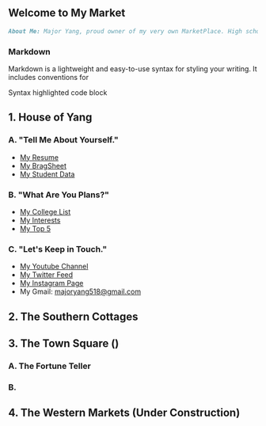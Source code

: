 ## Welcome to My Market

```markdown
About Me: Major Yang, proud owner of my very own MarketPlace. High school class of 2021 and future university class of 2025 at God knows where.
```

### Markdown

Markdown is a lightweight and easy-to-use syntax for styling your writing. It includes conventions for


Syntax highlighted code block

## 1. House of Yang

### A. "Tell Me About Yourself."

- [My Resume](https://docs.google.com/document/d/1bO0QtJfcxkOxqSrYOr4OthCK5rLOdkirgOgq29PNv0Q/edit?usp=sharing)
- [My BragSheet](https://docs.google.com/document/d/1_Ow9D41WJ2To4oO39EBvj19rlWBgnEvWstfG0DTXMTw/edit?usp=sharing)
- [My Student Data](hhttps://docs.google.com/spreadsheets/d/1FlFdSxnewpTb8J2KJe6LnhQqWwSrn8dEN6hGPV6YChU/edit?usp=sharing)

### B. "What Are You Plans?"

- [My College List](https://www.google.com/)
- [My Interests](https://www.google.com/)
- [My Top 5](https://www.google.com/)

### C. "Let's Keep in Touch."

- [My Youtube Channel](https://www.youtube.com/channel/UC5nB7gzCuHRJRts8WIWzOUw/featured?view_as=subscriber)
- [My Twitter Feed](https://twitter.com/majoryang518)
- [My Instagram Page](https://www.instagram.com/maj0r_league_gamez/)
- My Gmail: majoryang518@gmail.com

## 2. The Southern Cottages

## 3. The Town Square ()

### A. The Fortune Teller

### B.
## 4. The Western Markets (Under Construction)

